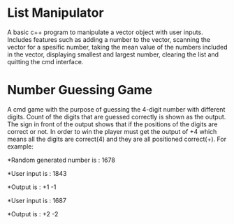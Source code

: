 # List Manipulator

A basic c++ program to manipulate a vector object with user inputs. Includes features
such as adding a number to the vector, scanning the vector for a spesific number, taking
the mean value of the numbers included in the vector, displaying smallest and largest
number, clearing the list and quitting the cmd interface.

# Number Guessing Game

A cmd game with the purpose of guessing the 4-digit number with different digits.
Count of the digits that are guessed correctly is shown as the output. The sign in front of 
the output shows that if the positions of the digits are correct or not. In order to win
the player must get the output of +4 which means all the digits are correct(4) and they
are all positioned correct(+). For example:

*Random generated number is : 1678

*User input is              : 1843

*Output is                  : +1 -1

*User input is              : 1687

*Output is                  : +2 -2



